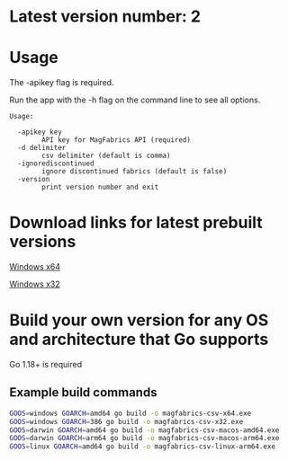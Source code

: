 # Latest version number: 2

# Usage

The -apikey flag is required.  

Run the app with the -h flag on the command line to see all options.  

```
Usage:

  -apikey key
        API key for MagFabrics API (required)
  -d delimiter
        csv delimiter (default is comma)
  -ignorediscontinued
        ignore discontinued fabrics (default is false)
  -version
        print version number and exit
```

# Download links for latest prebuilt versions

[Windows x64](https://images.magfabrics.com/apps/magfabrics-csv-amd64-v2.exe)

[Windows x32](https://images.magfabrics.com/apps/magfabrics-csv-386-v2.exe)

# Build your own version for any OS and architecture that Go supports

Go 1.18+ is required

## Example build commands

```bash
GOOS=windows GOARCH=amd64 go build -o magfabrics-csv-x64.exe
GOOS=windows GOARCH=386 go build -o magfabrics-csv-x32.exe
GOOS=darwin GOARCH=amd64 go build -o magfabrics-csv-macos-amd64.exe
GOOS=darwin GOARCH=arm64 go build -o magfabrics-csv-macos-arm64.exe
GOOS=linux GOARCH=amd64 go build -o magfabrics-csv-linux-arm64.exe
```